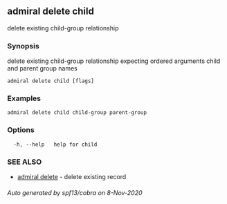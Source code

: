 ## admiral delete child

delete existing child-group relationship

### Synopsis

delete existing child-group relationship expecting ordered arguments child and parent group names

```
admiral delete child [flags]
```

### Examples

```
admiral delete child child-group parent-group
```

### Options

```
  -h, --help   help for child
```

### SEE ALSO

* [admiral delete](admiral_delete.md)	 - delete existing record

###### Auto generated by spf13/cobra on 8-Nov-2020
